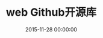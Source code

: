 ---
title: web Github开源库
categories:
  - web
tags:
  - web
  - github
  - 开源
date: 2015-11-28 00:00:00
layout: post_github
data_github: [
	{
		keywords: [UI],
		projects: [
			{
				user: "twbs",
				repo: "bootstrap",
				wiki: [
					{
						title: "bootstrap中文网",
						link: "http://www.bootcss.com/"
					}
				],
			},
			{
				user: "angular-ui",
				repo: "bootstrap",
				description: "这是由Angular UI团队开发的，增加了许多Angular的扩展组件。UI Bootstrap不使用jQuery; 它为每个Bootstrap JS组件添加了内置指令（directives）",
				wiki: [
					{
						title: "将BootstrapJS和AngularJS结合使用以及为什么不用jQuery",
						link: "http://ourjs.com/detail/54e18c51232227083e000034"
					},
				],
			},
			{
				user: "FezVrasta",
				repo: "bootstrap-material-design",
				description: "bootstrap主题",
				imgs: [
					"https://github.com/FezVrasta/bootstrap-material-design/raw/master/demo/imgs/banner.jpg",
				]
			},
			{
				user: "designmodo",
				repo: "Flat-UI",
				description: "扁平化ui，bootstrap主题",
			},
			{
				user: "FortAwesome",
				repo: "Font-Awesome",
				description: "一套绝佳的图标字体库和CSS框架",
				wiki: [
					{
						title: "Font Awesome, 为 Bootstrap 而创造的图标字体",
						link: "http://www.bootcss.com/p/font-awesome/"
					},
					{
						title: "Font Awesome,一套绝佳的图标字体库和CSS框架",
						link: "http://fontawesome.dashgame.com/"
					},
					{
						title: "Font Awesome 中文网 – 又一个WordPress站点",
						link: "http://www.fontawesome.com.cn/"
					},
				],
			},
			{
				user: "d3",
				repo: "d3",
				description: "D3 是最流行的可视化库之一，它被很多其他的表格插件所使用。它允许绑定任意数据到DOM，然后将数据驱动转换应用到Document中。你可以使用它用一个数组创建基本的HTML表格，或是利用它的流体过度和交互，用相似的数据创建惊人的SVG条形图",
				wiki: [
					{
						title: "API 中文手册",
						link: "https://github.com/d3/d3/wiki/API--%E4%B8%AD%E6%96%87%E6%89%8B%E5%86%8C"
					},
					{
						title: "Examples",
						link: "http://christopheviau.com/d3list/"
					}
				],
			},
			{
				user: "mdo",
				repo: "github-buttons",
				description: "github按钮，可显示关注数量",
			},
			{
				user: "daneden",
				repo: "animate.css",
				description: "一款强大的预设css3动画库",
				wiki: [
					{
						title: "Animate.css动画演示",
						link: "http://www.dowebok.com/demo/2014/98/"
					},
					{
						title: "animate.css – 齐全的CSS3动画库",
						link: "http://www.dowebok.com/98.html"
					}
				],
			},
			{
				user: "hakimel",
				repo: "reveal.js",
				description: "reveal.js是一个能够帮助我们很轻易地使用HTML来创建漂亮的演示效果，也就是我们常见的PPT幻灯片。reveal.js不依赖其他任何javascript库，是一个独立的javascript插件库。它提供了多种幻灯片过渡效果，是一个非常棒的在线演示库。",
				wiki: [
					{
						title: "演示Demo",
						link: "http://www.helloweba.com/demo/2016/revealjs/#/s4"
					},
					{
						title: "Reveal.js一个用来做WEB演示文稿的框架",
						link: "http://www.helloweba.com/view-blog-378.html"
					}
				],
			},
			{
				user: "impress",
				repo: "impress.js",
				description: "impress.js 是国外一位开发者受 Prezi 启发，采用 CSS3 与 JavaScript 语言完成的一个可供开发者使用的表现层框架(演示工具)",
				wiki: [
					{
						title: "演示Demo",
						link: "http://impress.github.io/impress.js/#/step-3"
					},
					{
						title: "impress.js初体验 - 前端装X利器",
						link: "http://www.cnblogs.com/Darren_code/archive/2013/01/04/impressjs.html"
					},
				],
			},
			{
				user: "chartjs",
				repo: "Chart.js",
				description: "图表",
				wiki: [
					{
						title: "官网",
						link: "http://www.chartjs.org/"
					},
				],
			},
			{
				user: "Eonasdan",
				repo: "bootstrap-datetimepicker",
				description: "时间选择器,基于bootstrap",
				imgs: [
					"https://camo.githubusercontent.com/69577291ec6c04a94baffd87e15027d8a4298e12/687474703a2f2f692e696d6775722e636f6d2f6e666e766835672e706e67",
				],
			},
		]
	},
	{
		keywords: [架构],
		projects: [
			{
				user: "angular",
				repo: "angular.js",
				description: "AngularJS是一个新出现的强大客户端技术，提供给大家的一种开发强大应用的方式。这种方式利用并且扩展HTML，CSS和javascript，并且弥补了它们的一些非常明显的不足。本应该使用HTML来实现而现在由它开发的动态一些内容。（MVVM）",
				wiki: [
					{
						title: "AngularJS的五个超酷特性",
						link: "http://www.gbin1.com/technology/javascript/20120717-AugularJS-features/"
					},
					{
						title: "现在就开始使用AngularJS的三个重要原因",
						link: "http://developer.51cto.com/art/201302/380661.htm"
					},
					{
						title: "AngularJS 教程 | 菜鸟教程",
						link: "http://www.runoob.com/angularjs/angularjs-tutorial.html"
					},
					{
						title: "AngularJS中文网",
						link: "http://www.apjs.net/"
					},
					{
						title: "Demo",
						link: "https://github.com/irlnathan/activityoverlord20"
					},
				],
			},
			{
				user: "angular",
				repo: "angular-seed",
				description: "angular-seed是github上面一个开源的项目，你只需要git clone一下，一个angular项目结构就有了，剩下来的事就是写控制器和视图，挺快捷的。",
			},
			{
				user: "facebook",
				repo: "react",
				wiki: [
					{
						title: "React",
						link: "http://reactjs.cn/react/index.html"
					},
					{
						title: "颠覆式前端UI开发框架：React",
						link: "http://www.infoq.com/cn/articles/subversion-front-end-ui-development-framework-react/"
					},
					{
						title: "React 入门实例教程-阮一峰",
						link: "http://www.ruanyifeng.com/blog/2015/03/react.html"
					},
					{
						title: "React 入门教程",
						link: "http://wiki.jikexueyuan.com/project/react-tutorial/"
					},
					{
						title: "React 中文版",
						link: "http://wiki.jikexueyuan.com/project/react/"
					},
					{
						title: "React 技术栈系列教程",
						link: "http://www.ruanyifeng.com/blog/2016/09/react-technology-stack.html"
					},
				],
			},
			{
				user: "ruanyf",
				repo: "react-demos",
				description: "React 入门实例教程 demo",
			},
			{
				user: "reactjs",
				repo: "redux",
				description: "将 React, Flux 与函数式编程结合一起，强大的前端框架",
				wiki: [
					{
						title: "Flux 架构入门教程",
						link: "http://www.ruanyifeng.com/blog/2016/01/flux.html"
					},
					{
						title: "Redux 入门教程（一）：基本用法",
						link: "http://www.ruanyifeng.com/blog/2016/09/redux_tutorial_part_one_basic_usages.html"
					},
					{
						title: "Redux 入门教程（二）：中间件与异步操作",
						link: "http://www.ruanyifeng.com/blog/2016/09/redux_tutorial_part_two_async_operations.html"
					},
					{
						title: "Redux 入门教程（三）：React-Redux 的用法",
						link: "http://www.ruanyifeng.com/blog/2016/09/redux_tutorial_part_three_react-redux.html"
					},
				],
			},
			{
				user: "requirejs",
				repo: "requirejs",
				description: "RequireJS 是一个JavaScript模块加载器。它非常适合在浏览器中使用, 它非常适合在浏览器中使用，但它也可以用在其他脚本环境, 就像 Rhino and Node. 使用RequireJS加载模块化脚本将提高代码的加载速度和质量",
				wiki: [
					{
						title: "RequireJS 中文网",
						link: "http://www.requirejs.cn/home.html"
					},
					{
						title: "require.js的用法-阮一峰",
						link: "http://www.ruanyifeng.com/blog/2012/11/require_js.html"
					},
					{
						title: "快速理解RequireJs",
						link: "http://www.tuicool.com/articles/jam2Anv"
					},
				],
			},
			{
				user: "angular-ui",
				repo: "ui-router",
				description: "UI-Router被认为是AngularUI为开发者提供的最实用的一个模块，它是一个让开发者能够根据URL状态或者说是'机器状态'来组织和控制界面UI的渲染，而不是仅仅只改变路由（传统AngularJS应用实用的方式）。该模块为开发者提供了很多最视图（view）额外的控制。开发者可以创建嵌套分层的视图、在同一个页面使用多个视图、让多个视图控制某个视图等更多的功能。即使是非常复杂的web应用，UI-Router也可以极佳地驾驭。",
				wiki: [
					{
						title: "UI-Router:为什么开发者都不喜欢Angular.js内置的路由",
						link: "http://blog.csdn.net/wolifun_fry/article/details/52262426"
					},
					{
						title: "深入理解ANGULARUI路由_UI-ROUTER",
						link: "http://www.html5jq.com/fe/angular_node/20150417/133.html"
					},
					{
						title: "AngularJS ui-router (嵌套路由)",
						link: "http://www.open-open.com/lib/view/open1416878937309.html"
					},
					{
						title: "路由 Route",
						link: "http://www.cnblogs.com/youngdze/p/4025538.html?utm_source=tuicool&utm_medium=referral"
					},
					{
						title: "AngularJS 使用 UI Router 实现表单向导",
						link: "http://www.oschina.net/translate/angularjs-multi-step-form-using-ui-router"
					},
				],
			},
			{
				user: "ui-router",
				repo: "visualizer",
				description: "路由可视化",
				imgs: [
					"https://camo.githubusercontent.com/ff27140eca791fb153ecb87de938a8b118e0efed/68747470733a2f2f7062732e7477696d672e636f6d2f6d656469612f436e3765704a5f554d4141485771752e6a7067",
				],
			},
		]
	},
	{
		keywords: [懒加载],
		projects: [
			{
				user: "tuupola",
				repo: "jquery_lazyload",
				description: "jQuery插件，依赖jQuery，只针对&lt;img&gt;的懒加载，有throttle功能",
			},
			{
				user: "callmecavs",
				repo: "layzr.js",
				description: "没有throttle功能！支持&lt;img&gt;",
			},
			{
				user: "aFarkas",
				repo: "lazysizes",
				description: "支持 img 和 iframe",
			},
		]
	},
	{
		keywords: [布局],
		projects: [
			{
				user: "desandro",
				repo: "masonry",
				description: "瀑布流等布局",
			},
		]
	},
	{
		keywords: [3D,全景],
		projects: [
			{
				user: "mpetroff",
				repo: "pannellum",
				description: "全景浏览引擎",
			},
			{
				user: "mrdoob",
				repo: "three.js",
				description: "3D引擎",
			},
		]
	},
	{
		keywords: [其他],
		projects: [
			{
        user: "Modernizr",
        repo: "Modernizr",
        description: "Modernizr是一个开源的JS库，它使得那些基于访客浏览器的不同（指对新标准支持性的差异）而开发不同级别体验的设计师的工作变得更为简单。它使得设计师可以在支持HTML5和CSS3的浏览器中充分利用HTML5和CSS3的特性进行开发，同时又不会牺牲其他不支持这些新技术的浏览器的控制。",
        wiki: [
          {
            title: "Modernizr——为HTML5和CSS3而生！",
            link: "http://www.osmn00.com/translation/221.html"
          },
        ],
      }
		]
	},
]
---